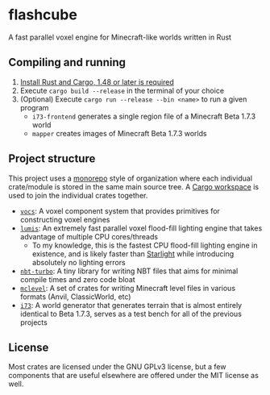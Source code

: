 # flashcube

A fast parallel voxel engine for Minecraft-like worlds written in Rust

## Compiling and running

1. [Install Rust and Cargo, 1.48 or later is required](https://www.rust-lang.org/tools/install)
2. Execute `cargo build --release` in the terminal of your choice
3. (Optional) Execute `cargo run --release --bin <name>` to run a given program
	* `i73-frontend` generates a single region file of a Minecraft Beta 1.7.3 world
	* `mapper` creates images of Minecraft Beta 1.7.3 worlds


## Project structure

This project uses a [monorepo](https://en.wikipedia.org/wiki/Monorepo) style of organization where each individual crate/module is stored in the same main source tree. A [Cargo workspace](https://doc.rust-lang.org/book/ch14-03-cargo-workspaces.html) is used to join the individual crates together.

* [`vocs`](vocs/README.md): A voxel component system that provides primitives for constructing voxel engines
* [`lumis`](lumis/README.md): An extremely fast parallel voxel flood-fill lighting engine that takes advantage of multiple CPU cores/threads
	* To my knowledge, this is the fastest CPU flood-fill lighting engine in existence, and is likely faster than [Starlight](https://github.com/Spottedleaf/Starlight) while introducing absolutely no lighting errors
* [`nbt-turbo`](nbt-turbo/README.md): A tiny library for writing NBT files that aims for minimal compile times and zero code bloat
* [`mclevel`](mclevel/README.md): A set of crates for writing Minecraft level files in various formats (Anvil, ClassicWorld, etc)
* [`i73`](i73/README.md): A world generator that generates terrain that is almost entirely identical to Beta 1.7.3, serves as a test bench for all of the previous projects


## License

Most crates are licensed under the GNU GPLv3 license, but a few components that are useful elsewhere are offered under the MIT license as well.

